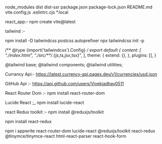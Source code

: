 node_modules
dist
dist-ssr
package.json
package-lock.json
README.md
vite.config.js
.eslintrc.cjs
*.local

react_app:- npm create vite@latest

<!-- ++++++++++++++++++++++++++++++++++++++= -->

tailwind :- 

npm install -D tailwindcss postcss autoprefixer
npx tailwindcss init -p


<!-- Add the paths to all of your template files in your tailwind.config.js file. -->

/** @type {import('tailwindcss').Config} */
export default {
  content: [
    "./index.html",
    "./src/**/*.{js,ts,jsx,tsx}",
  ],
  theme: {
    extend: {},
  },
  plugins: [],
}

<!-- Add the @tailwind directives for each of Tailwind’s layers to your ./src/index.css file. -->

@tailwind base;
@tailwind components;
@tailwind utilities;


Currancy Api:-
https://latest.currency-api.pages.dev/v1/currencies/usd.json

GitHub Api :- https://api.github.com/users/Vivekjadhav0511
 
React Router Dom :- npm install react-router-dom

Lucide React ;_ npm install lucide-react
 
 react Redux toolkit :- npm install @reduxjs/toolkit

 npm install react-redux

  npm i appwrite react-router-dom lucide-react @reduxjs/toolkit  react-redux @tinymce/tinymce-react html-react-parser react-hook-form